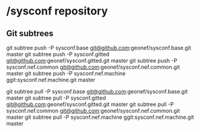 # /sysconf repository

## Git subtrees

git subtree push -P sysconf.base git@github.com:geonef/sysconf.base.git master
git subtree push -P sysconf.gitted git@github.com:geonef/sysconf.gitted.git master
git subtree push -P sysconf.nef.common git@github.com:geonef/sysconf.nef.common.git master
git subtree push -P sysconf.nef.machine ggit:sysconf.nef.machine.git master

git subtree pull -P sysconf.base git@github.com:geonef/sysconf.base.git master
git subtree pull -P sysconf.gitted git@github.com:geonef/sysconf.gitted.git master
git subtree pull -P sysconf.nef.common git@github.com:geonef/sysconf.nef.common.git master
git subtree pull -P sysconf.nef.machine ggit:sysconf.nef.machine.git master
